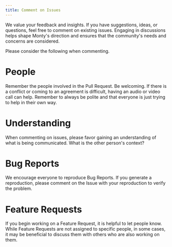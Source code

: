 ```yaml
---
title: Comment on Issues
---
```

We value your feedback and insights. If you have suggestions, ideas, or questions, feel free to comment on existing issues. Engaging in discussions helps shape Monty's direction and ensures that the community's needs and concerns are considered.

Please consider the following when commenting.

# People

Remember the people involved in the Pull Request. Be welcoming. If there is a conflict or coming to an agreement is difficult, having an audio or video call can help. Remember to always be polite and that everyone is just trying to help in their own way.

# Understanding

When commenting on issues, please favor gaining an understanding of what is being communicated. What is the other person's context? 

# Bug Reports

We encourage everyone to reproduce Bug Reports. If you generate a reproduction, please comment on the Issue with your reproduction to verify the problem.

# Feature Requests

If you begin working on a Feature Request, it is helpful to let people know. While Feature Requests are not assigned to specific people, in some cases, it may be beneficial to discuss them with others who are also working on them.